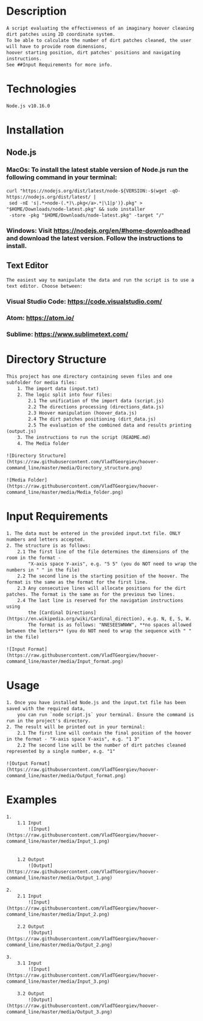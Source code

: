 # Description

    A script evaluating the effectiveness of an imaginary hoover cleaning dirt patches using 2D coordinate system.
    To be able to calculate the number of dirt patches cleaned, the user will have to provide room dimensions, 
    hoover starting position, dirt patches' positions and navigating instructions.
    See ##Input Requirements for more info.



# Technologies

    Node.js v10.16.0



# Installation

## Node.js

### MacOs: To install the latest stable version of Node.js run the following command in your terminal: 
    curl "https://nodejs.org/dist/latest/node-${VERSION:-$(wget -qO- https://nodejs.org/dist/latest/ |
     sed -nE 's|.*>node-(.*)\.pkg</a>.*|\1|p')}.pkg" > "$HOME/Downloads/node-latest.pkg" && sudo installer 
     -store -pkg "$HOME/Downloads/node-latest.pkg" -target "/"

### Windows: Visit https://nodejs.org/en/#home-downloadhead and download the latest version. Follow the instructions to install.

## Text Editor
    The easiest way to manipulate the data and run the script is to use a text editor. Choose between:
### Visual Studio Code: https://code.visualstudio.com/
### Atom: https://atom.io/
### Sublime: https://www.sublimetext.com/



# Directory Structure
    This project has one directory containing seven files and one subfolder for media files: 
        1. The import data (input.txt)
        2. The logic split into four files:
            2.1 The unification of the import data (script.js)
            2.2 The directions processing (directions_data.js)
            2.3 Hoover manipulation (hoover_data.js)
            2.4 The dirt patches positioning (dirt_data.js)
            2.5 The evaluation of the combined data and results printing (output.js)
        3. The instructions to run the script (README.md)
        4. The Media folder

    ![Directory Structure](https://raw.githubusercontent.com/VladTGeorgiev/hoover-command_line/master/media/Directory_structure.png)

    ![Media Folder](https://raw.githubusercontent.com/VladTGeorgiev/hoover-command_line/master/media/Media_folder.png)



# Input Requirements
    1. The data must be entered in the provided input.txt file. ONLY numbers and letters accepted.
    2. The structure is as follows:
        2.1 The first line of the file determines the dimensions of the room in the format - 
            "X-axis space Y-axis", e.g. "5 5" (you do NOT need to wrap the numbers in " " in the file)
        2.2 The second line is the starting position of the hoover. The format is the same as the format for the first line.
        2.3 Any consecutive lines will allocate positions for the dirt patches. The format is the same as for the previous two lines.
        2.4 The last line is reserved for the navigation instructions using 
            the [Cardinal Directions](https://en.wikipedia.org/wiki/Cardinal_direction), e.g. N, E, S, W.
            The format is as follows: "NNESEESWNWW", **no spaces allowed between the letters** (you do NOT need to wrap the sequence with " " in the file)

    ![Input Format](https://raw.githubusercontent.com/VladTGeorgiev/hoover-command_line/master/media/Input_format.png)



# Usage
    1. Once you have installed Node.js and the input.txt file has been saved with the required data, 
        you can run `node script.js` your terminal. Ensure the command is run in the project's directory.
    2. The result will be printed out in your terminal:
        2.1 The first line will contain the final position of the hoover in the format - "X-axis space Y-axis", e.g. "1 3"
        2.2 The second line will be the number of dirt patches cleaned represented by a single number, e.g. "1"

    ![Output Format](https://raw.githubusercontent.com/VladTGeorgiev/hoover-command_line/master/media/Output_format.png)



# Examples
    1.
        1.1 Input
            ![Input](https://raw.githubusercontent.com/VladTGeorgiev/hoover-command_line/master/media/Input_1.png)
            

        1.2 Output
            ![Output](https://raw.githubusercontent.com/VladTGeorgiev/hoover-command_line/master/media/Output_1.png)

    2.
        2.1 Input
            ![Input](https://raw.githubusercontent.com/VladTGeorgiev/hoover-command_line/master/media/Input_2.png)

        2.2 Output
            ![Output](https://raw.githubusercontent.com/VladTGeorgiev/hoover-command_line/master/media/Output_2.png)

    3.
        3.1 Input
            ![Input](https://raw.githubusercontent.com/VladTGeorgiev/hoover-command_line/master/media/Input_3.png)

        3.2 Output
            ![Output](https://raw.githubusercontent.com/VladTGeorgiev/hoover-command_line/master/media/Output_3.png)


